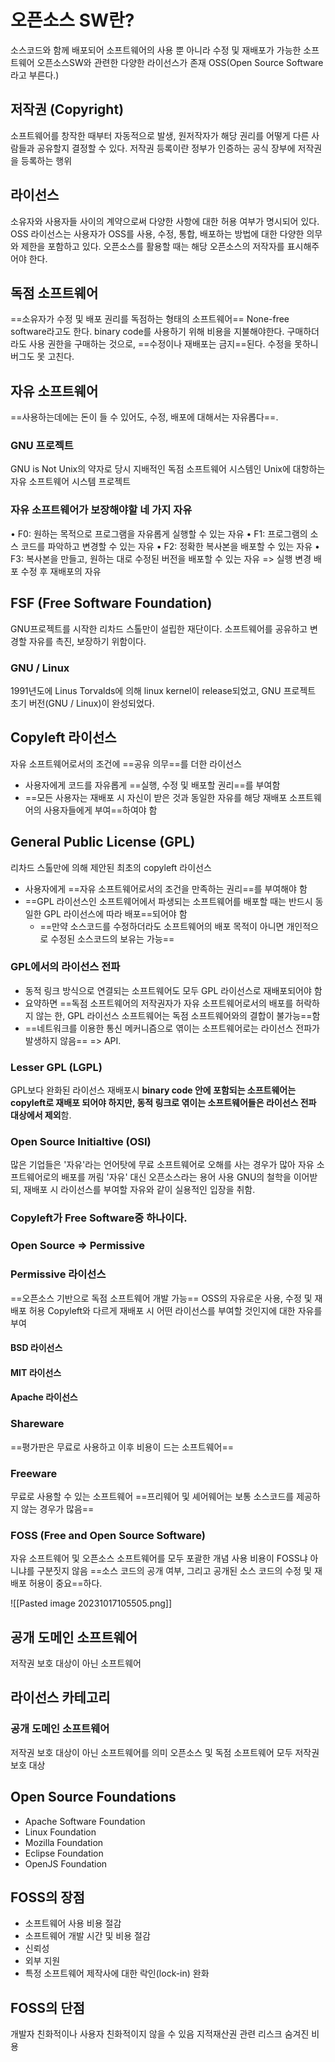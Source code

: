 # 오픈소스 SW란?
소스코드와 함께 배포되어 소프트웨어의 사용 뿐 아니라 수정 및 재배포가 가능한 소프트웨어
오픈소스SW와 관련한 다양한 라이선스가 존재
OSS(Open Source Software라고 부른다.)

## 저작권 (Copyright)
소프트웨어를 창작한 때부터 자동적으로 발생, 원저작자가 해당 권리를 어떻게 다른 사람들과 공유할지 결정할 수 있다.
저작권 등록이란 정부가 인증하는 공식 장부에 저작권을 등록하는 행위

## 라이선스
소유자와 사용자들 사이의 계약으로써 다양한 사항에 대한 허용 여부가 명시되어 있다.
OSS 라이선스는 사용자가 OSS를 사용, 수정, 통합, 배포하는 방법에 대한 다양한 의무와 제한을 포함하고 있다.
오픈소스를 활용할 때는 해당 오픈소스의 저작자를 표시해주어야 한다.

## 독점 소프트웨어
==소유자가 수정 및 배포 권리를 독점하는 형태의 소프트웨어==
None-free software라고도 한다.
binary code를 사용하기 위해 비용을 지불해야한다.
구매하더라도 사용 권한을 구매하는 것으로, ==수정이나 재배포는 금지==된다. 수정을 못하니 버그도 못 고친다.

## 자유 소프트웨어
==사용하는데에는 돈이 들 수 있어도, 수정, 배포에 대해서는 자유롭다==.
### GNU 프로젝트
GNU is Not Unix의 약자로 당시 지배적인 독점 소프트웨어 시스템인 Unix에 대항하는 자유 소프트웨어 시스템 프로젝트

### 자유 소프트웨어가 보장해야할 네 가지 자유
• F0: 원하는 목적으로 프로그램을 자유롭게 실행할 수 있는 자유 
• F1: 프로그램의 소스 코드를 파악하고 변경할 수 있는 자유 
• F2: 정확한 복사본을 배포할 수 있는 자유 
• F3: 복사본을 만들고, 원하는 대로 수정된 버전을 배포할 수 있는 자유
=> 실행 변경 배포 수정 후 재배포의 자유

## FSF (Free Software Foundation)
GNU프로젝트를 시작한 리차드 스톨만이 설립한 재단이다. 소프트웨어를 공유하고 변경할 자유를 촉진, 보장하기 위함이다.
### GNU / Linux
1991년도에 Linus Torvalds에 의해 linux kernel이 release되었고, GNU 프로젝트 초기 버전(GNU / Linux)이 완성되었다.

## Copyleft 라이선스
자유 소프트웨어로서의 조건에 ==공유 의무==를 더한 라이선스
- 사용자에게 코드를 자유롭게 ==실행, 수정 및 배포할 권리==를 부여함
- ==모든 사용자는 재배포 시 자신이 받은 것과 동일한 자유를 해당 재배포 소프트웨어의 사용자들에게 부여==하여야 함
## General Public License (GPL)

리차드 스톨만에 의해 제안된 최초의 copyleft 라이선스

- 사용자에게 ==자유 소프트웨어로서의 조건을 만족하는 권리==를 부여해야 함 
- ==GPL 라이선스인 소프트웨어에서 파생되는 소프트웨어를 배포할 때는 반드시 동일한 GPL 라이선스에 따라 배포==되어야 함 
	- ==만약 소스코드를 수정하더라도 소프트웨어의 배포 목적이 아니면 개인적으로 수정된 소스코드의 보유는 가능==

### GPL에서의 라이선스 전파
- 동적 링크 방식으로 연결되는 소프트웨어도 모두 GPL 라이선스로 재배포되어야 함
- 요약하면 ==독점 소프트웨어의 저작권자가 자유 소프트웨어로서의 배포를 허락하지 않는 한, GPL 라이선스 소프트웨어는 독점 소프트웨어와의 결합이 불가능==함
- ==네트워크를 이용한 통신 메커니즘으로 엮이는 소프트웨어로는 라이선스 전파가 발생하지 않음== => API.

### Lesser GPL (LGPL)
GPL보다 완화된 라이선스
재배포시 **binary code 안에 포함되는 소프트웨어는 copyleft로 재배포 되어야 하지만, 동적 링크로 엮이는 소프트웨어들은 라이선스 전파 대상에서 제외**함.

### Open Source Initialtive (OSI)
많은 기업들은 '자유'라는 언어탓에 무료 소프트웨어로 오해를 사는 경우가 많아 자유 소프트웨어로의 배포를 꺼림
'자유' 대신 오픈소스라는 용어 사용 
GNU의 철학을 이어받되, 재배포 시 라이선스를 부여할 자유와 같이 실용적인 입장을 취함.

### Copyleft가 Free Software중 하나이다.
### Open Source => Permissive

### Permissive 라이선스
==오픈소스 기반으로 독점 소프트웨어 개발 가능==
OSS의 자유로운 사용, 수정 및 재배포 허용
Copyleft와 다르게 재배포 시 어떤 라이선스를 부여할 것인지에 대한 자유를 부여
#### BSD 라이선스
#### MIT 라이선스
#### Apache 라이선스

### Shareware
==평가판은 무료로 사용하고 이후 비용이 드는 소프트웨어==
### Freeware
무료로 사용할 수 있는 소프트웨어
==프리웨어 및 셰어웨어는 보통 소스코드를 제공하지 않는 경우가 많음==
### FOSS (Free and Open Source Software)
자유 소프트웨어 및 오픈소스 소프트웨어를 모두 포괄한 개념
사용 비용이 FOSS냐 아니냐를 구분짓지 않음
==소스 코드의 공개 여부, 그리고 공개된 소스 코드의 수정 및 재배포 허용이 중요==하다.

![[Pasted image 20231017105505.png]]
## 공개 도메인 소프트웨어
저작권 보호 대상이 아닌 소프트웨어
## 라이선스 카테고리
### 공개 도메인 소프트웨어
저작권 보호 대상이 아닌 소프트웨어를 의미
오픈소스 및 독점 소프트웨어 모두 저작권 보호 대상

## Open Source Foundations
- Apache Software Foundation
- Linux Foundation
- Mozilla Foundation
- Eclipse Foundation
- OpenJS Foundation

## FOSS의 장점
- 소프트웨어 사용 비용 절감
- 소프트웨어 개발 시간 및 비용 절감
- 신뢰성
- 외부 지원
- 특정 소프트웨어 제작사에 대한 락인(lock-in) 완화

## FOSS의 단점
개발자 친화적이나 사용자 친화적이지 않을 수 있음
지적재산권 관련 리스크
숨겨진 비용